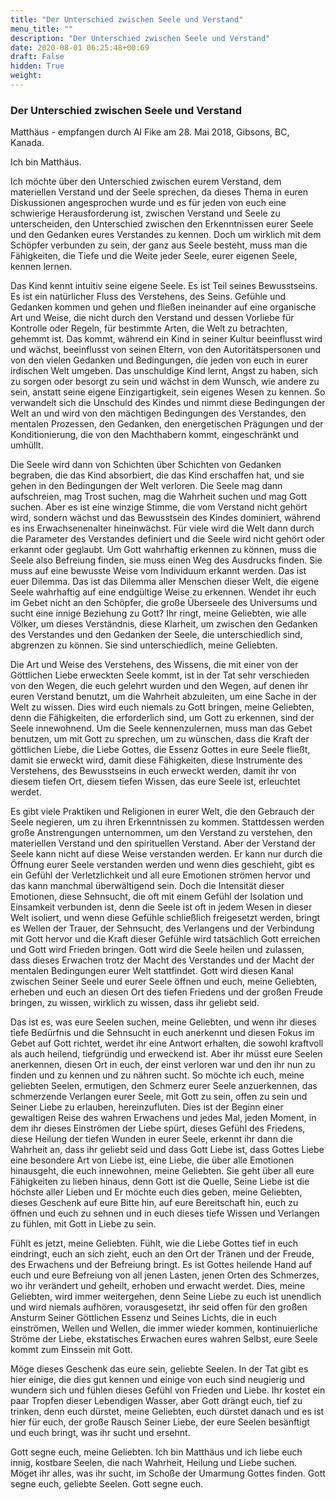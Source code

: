 ```yaml
---
title: "Der Unterschied zwischen Seele und Verstand"
menu_title: ""
description: "Der Unterschied zwischen Seele und Verstand"
date: 2020-08-01 06:25:48+00:69
draft: False
hidden: True
weight:
---
```

### Der Unterschied zwischen Seele und Verstand

Matthäus - empfangen durch Al Fike am 28. Mai 2018, Gibsons, BC, Kanada.

Ich bin Matthäus.

Ich möchte über den Unterschied zwischen eurem Verstand, dem materiellen Verstand und der Seele sprechen, da dieses Thema in euren Diskussionen angesprochen wurde und es für jeden von euch eine schwierige Herausforderung ist, zwischen Verstand und Seele zu unterscheiden, den Unterschied zwischen den Erkenntnissen eurer Seele und den Gedanken eures Verstandes zu kennen. Doch um wirklich mit dem Schöpfer verbunden zu sein, der ganz aus Seele besteht, muss man die Fähigkeiten, die Tiefe und die Weite jeder Seele, eurer eigenen Seele, kennen lernen.

Das Kind kennt intuitiv seine eigene Seele. Es ist Teil seines Bewusstseins. Es ist ein natürlicher Fluss des Verstehens, des Seins. Gefühle und Gedanken kommen und gehen und fließen ineinander auf eine organische Art und Weise, die nicht durch den Verstand und dessen Vorliebe für Kontrolle oder Regeln, für bestimmte Arten, die Welt zu betrachten, gehemmt ist. Das kommt, während ein Kind in seiner Kultur beeinflusst wird und wächst, beeinflusst von seinen Eltern, von den Autoritätspersonen und von den vielen Gedanken und Bedingungen, die jeden von euch in eurer irdischen Welt umgeben. Das unschuldige Kind lernt, Angst zu haben, sich zu sorgen oder besorgt zu sein und wächst in dem Wunsch, wie andere zu sein, anstatt seine eigene Einzigartigkeit, sein eigenes Wesen zu kennen. So verwandelt sich die Unschuld des Kindes und nimmt diese Bedingungen der Welt an und wird von den mächtigen Bedingungen des Verstandes, den mentalen Prozessen, den Gedanken, den energetischen Prägungen und der Konditionierung, die von den Machthabern kommt, eingeschränkt und umhüllt.

Die Seele wird dann von Schichten über Schichten von Gedanken begraben, die das Kind absorbiert, die das Kind erschaffen hat, und sie gehen in den Bedingungen der Welt verloren. Die Seele mag dann aufschreien, mag Trost suchen, mag die Wahrheit suchen und mag Gott suchen. Aber es ist eine winzige Stimme, die vom Verstand nicht gehört wird, sondern wächst und das Bewusstsein des Kindes dominiert, während es ins Erwachsenenalter hineinwächst. Für viele wird die Welt dann durch die Parameter des Verstandes definiert und die Seele wird nicht gehört oder erkannt oder geglaubt. Um Gott wahrhaftig erkennen zu können, muss die Seele also Befreiung finden, sie muss einen Weg des Ausdrucks finden. Sie muss auf eine bewusste Weise vom Individuum erkannt werden. Das ist euer Dilemma. Das ist das Dilemma aller Menschen dieser Welt, die eigene Seele wahrhaftig auf eine endgültige Weise zu erkennen. Wendet ihr euch im Gebet nicht an den Schöpfer, die große Überseele des Universums und sucht eine innige Beziehung zu Gott? Ihr ringt, meine Geliebten, wie alle Völker, um dieses Verständnis, diese Klarheit, um zwischen den Gedanken des Verstandes und den Gedanken der Seele, die unterschiedlich sind, abgrenzen zu können. Sie sind unterschiedlich, meine Geliebten.

Die Art und Weise des Verstehens, des Wissens, die mit einer von der Göttlichen Liebe erweckten Seele kommt, ist in der Tat sehr verschieden von den Wegen, die euch gelehrt wurden und den Wegen, auf denen ihr euren Verstand benutzt, um die Wahrheit abzuleiten, um eine Sache in der Welt zu wissen. Dies wird euch niemals zu Gott bringen, meine Geliebten, denn die Fähigkeiten, die erforderlich sind, um Gott zu erkennen, sind der Seele innewohnend. Um die Seele kennenzulernen, muss man das Gebet benutzen, um mit Gott zu sprechen, um zu wünschen, dass die Kraft der göttlichen Liebe, die Liebe Gottes, die Essenz Gottes in eure Seele fließt, damit sie erweckt wird, damit diese Fähigkeiten, diese Instrumente des Verstehens, des Bewusstseins in euch erweckt werden, damit ihr von diesem tiefen Ort, diesem tiefen Wissen, das eure Seele ist, erleuchtet werdet.

Es gibt viele Praktiken und Religionen in eurer Welt, die den Gebrauch der Seele negieren, um zu ihren Erkenntnissen zu kommen. Stattdessen werden große Anstrengungen unternommen, um den Verstand zu verstehen, den materiellen Verstand und den spirituellen Verstand. Aber der Verstand der Seele kann nicht auf diese Weise verstanden werden. Er kann nur durch die Öffnung eurer Seele verstanden werden und wenn dies geschieht, gibt es ein Gefühl der Verletzlichkeit und all eure Emotionen strömen hervor und das kann manchmal überwältigend sein. Doch die Intensität dieser Emotionen, diese Sehnsucht, die oft mit einem Gefühl der Isolation und Einsamkeit verbunden ist, denn die Seele ist oft in jedem Wesen in dieser Welt isoliert, und wenn diese Gefühle schließlich freigesetzt werden, bringt es Wellen der Trauer, der Sehnsucht, des Verlangens und der Verbindung mit Gott hervor und die Kraft dieser Gefühle wird tatsächlich Gott erreichen und Gott wird Frieden bringen. Gott wird die Seele heilen und zulassen, dass dieses Erwachen trotz der Macht des Verstandes und der Macht der mentalen Bedingungen eurer Welt stattfindet. Gott wird diesen Kanal zwischen Seiner Seele und eurer Seele öffnen und euch, meine Geliebten, erheben und euch an diesen Ort des tiefen Friedens und der großen Freude bringen, zu wissen, wirklich zu wissen, dass ihr geliebt seid.

Das ist es, was eure Seelen suchen, meine Geliebten, und wenn ihr dieses tiefe Bedürfnis und die Sehnsucht in euch anerkennt und diesen Fokus im Gebet auf Gott richtet, werdet ihr eine Antwort erhalten, die sowohl kraftvoll als auch heilend, tiefgründig und erweckend ist. Aber ihr müsst eure Seelen anerkennen, diesen Ort in euch, der einst verloren war und den ihr nun zu finden und zu kennen und zu nähren sucht. So möchte ich euch, meine geliebten Seelen, ermutigen, den Schmerz eurer Seele anzuerkennen, das schmerzende Verlangen eurer Seele, mit Gott zu sein, offen zu sein und Seiner Liebe zu erlauben, hereinzufluten. Dies ist der Beginn einer gewaltigen Reise des wahren Erwachens und jedes Mal, jeden Moment, in dem ihr dieses Einströmen der Liebe spürt, dieses Gefühl des Friedens, diese Heilung der tiefen Wunden in eurer Seele, erkennt ihr dann die Wahrheit an, dass ihr geliebt seid und dass Gott Liebe ist, dass Gottes Liebe eine besondere Art von Liebe ist, eine Liebe, die über alle Emotionen hinausgeht, die euch innewohnen, meine Geliebten. Sie geht über all eure Fähigkeiten zu lieben hinaus, denn Gott ist die Quelle, Seine Liebe ist die höchste aller Lieben und Er möchte euch dies geben, meine Geliebten, dieses Geschenk auf eure Bitte hin, auf eure Bereitschaft hin, euch zu öffnen und euch zu sehnen und in euch dieses tiefe Wissen und Verlangen zu fühlen, mit Gott in Liebe zu sein.

Fühlt es jetzt, meine Geliebten. Fühlt, wie die Liebe Gottes tief in euch eindringt, euch an sich zieht, euch an den Ort der Tränen und der Freude, des Erwachens und der Befreiung bringt. Es ist Gottes heilende Hand auf euch und eure Befreiung von all jenen Lasten, jenen Orten des Schmerzes, wo ihr verändert und geheilt, erhoben und erwacht werdet. Dies, meine Geliebten, wird immer weitergehen, denn Seine Liebe zu euch ist unendlich und wird niemals aufhören, vorausgesetzt, ihr seid offen für den großen Ansturm Seiner Göttlichen Essenz und Seines Lichts, die in euch einströmen, Wellen und Wellen, die immer wieder kommen, kontinuierliche Ströme der Liebe, ekstatisches Erwachen eures wahren Selbst, eure Seele kommt zum Einssein mit Gott.

Möge dieses Geschenk das eure sein, geliebte Seelen. In der Tat gibt es hier einige, die dies gut kennen und einige von euch sind neugierig und wundern sich und fühlen dieses Gefühl von Frieden und Liebe. Ihr kostet ein paar Tropfen dieser Lebendigen Wasser, aber Gott drängt euch, tief zu trinken, denn euch dürstet, meine Geliebten, euch dürstet danach und es ist hier für euch, der große Rausch Seiner Liebe, der eure Seelen besänftigt und euch bringt, was ihr sucht und ersehnt.

Gott segne euch, meine Geliebten. Ich bin Matthäus und ich liebe euch innig, kostbare Seelen, die nach Wahrheit, Heilung und Liebe suchen. Möget ihr alles, was ihr sucht, im Schoße der Umarmung Gottes finden. Gott segne euch, geliebte Seelen. Gott segne euch.
